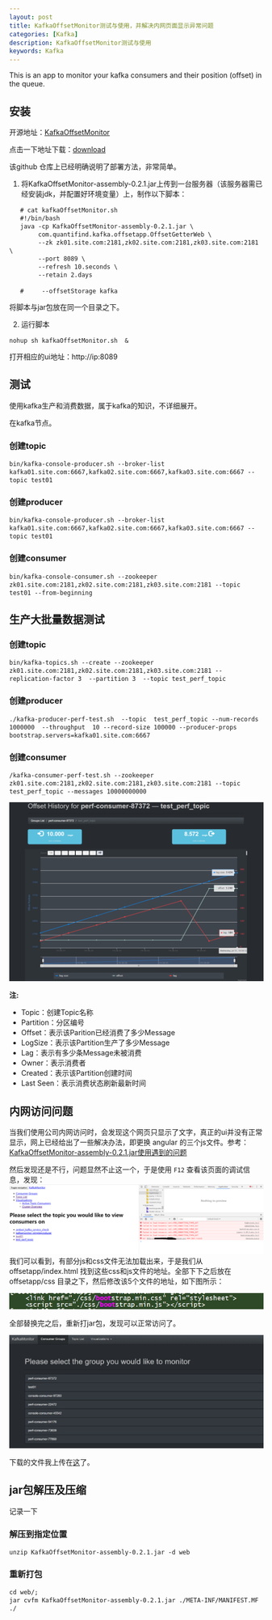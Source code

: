 ```yaml
---
layout: post
title: KafkaOffsetMonitor测试与使用，并解决内网页面显示异常问题
categories: [Kafka]
description: KafkaOffsetMonitor测试与使用
keywords: Kafka
---
```


This is an app to monitor your kafka consumers and their position (offset) in the queue.

## 安装

开源地址：[KafkaOffsetMonitor](https://github.com/quantifind/KafkaOffsetMonitor)

点击一下地址下载：[download](https://github.com/quantifind/KafkaOffsetMonitor/releases/download/v0.2.1/KafkaOffsetMonitor-assembly-0.2.1.jar)

该github 仓库上已经明确说明了部署方法，非常简单。

1. 将KafkaOffsetMonitor-assembly-0.2.1.jar上传到一台服务器（该服务器需已经安装jdk，并配置好环境变量）上，制作以下脚本：


```shell
   # cat kafkaOffsetMonitor.sh 
   #!/bin/bash
   java -cp KafkaOffsetMonitor-assembly-0.2.1.jar \
        com.quantifind.kafka.offsetapp.OffsetGetterWeb \
        --zk zk01.site.com:2181,zk02.site.com:2181,zk03.site.com:2181 \
        --port 8089 \
        --refresh 10.seconds \
        --retain 2.days
   
   #     --offsetStorage kafka
```

   将脚本与jar包放在同一个目录之下。

2. 运行脚本

```shell
nohup sh kafkaOffsetMonitor.sh  &
```

打开相应的ui地址：http://ip:8089

## 测试

使用kafka生产和消费数据，属于kafka的知识，不详细展开。

在kafka节点。

### 创建topic

```shell
bin/kafka-console-producer.sh --broker-list kafka01.site.com:6667,kafka02.site.com:6667,kafka03.site.com:6667 --topic test01 
```

### 创建producer

```shell
bin/kafka-console-producer.sh --broker-list kafka01.site.com:6667,kafka02.site.com:6667,kafka03.site.com:6667 --topic test01 
```
### 创建consumer
```shell
bin/kafka-console-consumer.sh --zookeeper zk01.site.com:2181,zk02.site.com:2181,zk03.site.com:2181 --topic test01 --from-beginning
```

## 生产大批量数据测试

### 创建topic

```shell
bin/kafka-topics.sh --create --zookeeper zk01.site.com:2181,zk02.site.com:2181,zk03.site.com:2181 --replication-factor 3  --partition 3  --topic test_perf_topic
```
### 创建producer

```shell
./kafka-producer-perf-test.sh  --topic  test_perf_topic --num-records 1000000  --throughput  10 --record-size 100000 --producer-props   bootstrap.servers=kafka01.site.com:6667
```
### 创建consumer

```shell
/kafka-consumer-perf-test.sh --zookeeper zk01.site.com:2181,zk02.site.com:2181,zk03.site.com:2181 --topic test_perf_topic --messages 10000000000
```

![kafkaMonitorOffset](/images/posts/kafka/offset.png)



**注:**

- Topic：创建Topic名称
- Partition：分区编号
- Offset：表示该Parition已经消费了多少Message
- LogSize：表示该Partition生产了多少Message
- Lag：表示有多少条Message未被消费
- Owner：表示消费者
- Created：表示该Partition创建时间
- Last Seen：表示消费状态刷新最新时间

## 内网访问问题

当我们使用公司内网访问时，会发现这个网页只显示了文字，真正的ui并没有正常显示，网上已经给出了一些解决办法，即更换 angular 的三个js文件。参考：[KafkaOffsetMonitor-assembly-0.2.1.jar使用遇到的问题](https://blog.csdn.net/feinifi/article/details/83015492)

然后发现还是不行，问题显然不止这一个，于是使用 `F12` 查看该页面的调试信息，发现：
![显示异常](/images/posts/kafka/kafkaMonitorUiError.png)
我们可以看到，有部分js和css文件无法加载出来，于是我们从 offsetapp/index.html 找到这些css和js文件的地址。全部下下之后放在 offsetapp/css 目录之下，然后修改该5个文件的地址，如下图所示：

![bootstrap](/images/posts/kafka/kafkaMonitorBootstrap.png)

全部替换完之后，重新打jar包，发现可以正常访问了。

![kafkaMonitor](/images/posts/kafka/kafkaMonitorUiRight.png)

下载的文件我上传在[这](https://github.com/HwiLu/blog-comments/tree/master/kafkaOffsetMonitor)了。

## jar包解压及压缩
记录一下

### 解压到指定位置

```
unzip KafkaOffsetMonitor-assembly-0.2.1.jar -d web
```
### 重新打包
```shell
cd web/;
jar cvfm KafkaOffsetMonitor-assembly-0.2.1.jar ./META-INF/MANIFEST.MF ./
```